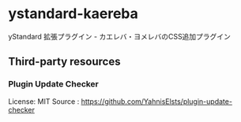 # ystandard-kaereba

yStandard 拡張プラグイン - カエレバ・ヨメレバのCSS追加プラグイン


## Third-party resources

### Plugin Update Checker

License: MIT
Source : <https://github.com/YahnisElsts/plugin-update-checker>